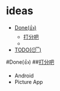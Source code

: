 # ideas
* [Done(:thumbsup:)](#donethumbsup)
  * [打分吧](#dafenba)
  * 
* [TODO(:sleeping:)](#sleepingsleeping)
  
#Done(:thumbsup:)
##[打分吧](http://www.wandoujia.com/apps/com.jhp.dafenba)

- Android
- Picture App
